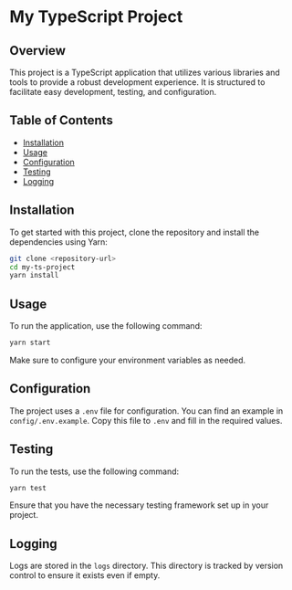 # My TypeScript Project

## Overview
This project is a TypeScript application that utilizes various libraries and tools to provide a robust development experience. It is structured to facilitate easy development, testing, and configuration.

## Table of Contents
- [Installation](#installation)
- [Usage](#usage)
- [Configuration](#configuration)
- [Testing](#testing)
- [Logging](#logging)

## Installation
To get started with this project, clone the repository and install the dependencies using Yarn:

```bash
git clone <repository-url>
cd my-ts-project
yarn install
```

## Usage
To run the application, use the following command:

```bash
yarn start
```

Make sure to configure your environment variables as needed.

## Configuration
The project uses a `.env` file for configuration. You can find an example in `config/.env.example`. Copy this file to `.env` and fill in the required values.

## Testing
To run the tests, use the following command:

```bash
yarn test
```

Ensure that you have the necessary testing framework set up in your project.

## Logging
Logs are stored in the `logs` directory. This directory is tracked by version control to ensure it exists even if empty.